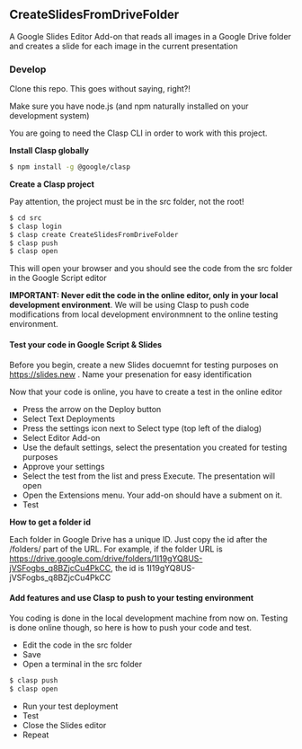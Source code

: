 ## CreateSlidesFromDriveFolder

A Google Slides Editor Add-on that reads all images in a Google Drive folder and creates a slide for each image in the current presentation

### Develop

Clone this repo. This goes without saying, right?!

Make sure you have node.js (and npm naturally installed on your development system)

You are going to need the Clasp CLI in order to work with this project. 

**Install Clasp globally**

```bash
$ npm install -g @google/clasp
```

**Create a Clasp project**

Pay attention, the project must be in the src folder, not the root!

```bash
$ cd src
$ clasp login
$ clasp create CreateSlidesFromDriveFolder
$ clasp push
$ clasp open
```

This will open your browser and you should see the code from the src folder in the Google Script editor

**IMPORTANT: Never edit the code in the online editor, only in your local development environment**. We will be using Clasp to push code modifications from local development environmnent to the online testing environment. 

#### Test your code in Google Script & Slides

Before you begin, create a new Slides docuemnt for testing purposes on https://slides.new . Name your presenation for easy identification

Now that your code is online, you have to create a test in the online editor

- Press the arrow on the Deploy button
- Select Text Deployments
- Press the settings icon next to Select type (top left of the dialog)
- Select Editor Add-on
- Use the default settings, select the presentation you created for testing purposes
- Approve your settings
- Select the test from the list and press Execute. The presentation will open
- Open the Extensions menu. Your add-on should have a subment on it. 
- Test

**How to get a folder id**

Each folder in Google Drive has a unique ID. Just copy the id after the /folders/ part of the URL. For example, if the folder URL is https://drive.google.com/drive/folders/1I19gYQ8US-jVSFogbs_q8BZjcCu4PkCC, the id is 1I19gYQ8US-jVSFogbs_q8BZjcCu4PkCC

#### Add features and use Clasp to push to your testing environment

You coding is done in the local development machine from now on. Testing is done online though, so here is how to push your code and test.

- Edit the code in the src folder
- Save
- Open a terminal in the src folder

```bash
$ clasp push
$ clasp open
```

- Run your test deployment
- Test
- Close the Slides editor
- Repeat
